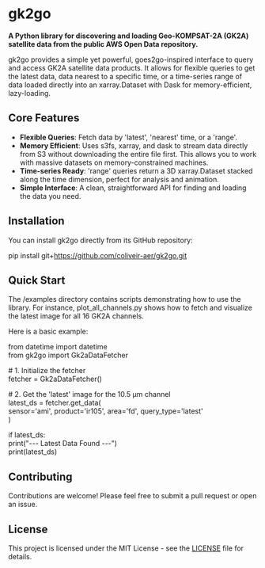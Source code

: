 # **gk2go**

**A Python library for discovering and loading Geo-KOMPSAT-2A (GK2A) satellite data from the public AWS Open Data repository.**

gk2go provides a simple yet powerful, goes2go-inspired interface to query and access GK2A satellite data products. It allows for flexible queries to get the latest data, data nearest to a specific time, or a time-series range of data loaded directly into an xarray.Dataset with Dask for memory-efficient, lazy-loading.

## **Core Features**

* **Flexible Queries**: Fetch data by 'latest', 'nearest' time, or a 'range'.  
* **Memory Efficient**: Uses s3fs, xarray, and dask to stream data directly from S3 without downloading the entire file first. This allows you to work with massive datasets on memory-constrained machines.  
* **Time-series Ready**: 'range' queries return a 3D xarray.Dataset stacked along the time dimension, perfect for analysis and animation.  
* **Simple Interface**: A clean, straightforward API for finding and loading the data you need.

## **Installation**

You can install gk2go directly from its GitHub repository:

pip install git+https://github.com/coliveir-aer/gk2go.git

## **Quick Start**

The /examples directory contains scripts demonstrating how to use the library. For instance, plot\_all\_channels.py shows how to fetch and visualize the latest image for all 16 GK2A channels.

Here is a basic example:

from datetime import datetime  
from gk2go import Gk2aDataFetcher

\# 1\. Initialize the fetcher  
fetcher \= Gk2aDataFetcher()

\# 2\. Get the 'latest' image for the 10.5 µm channel  
latest\_ds \= fetcher.get\_data(  
    sensor='ami', product='ir105', area='fd', query\_type='latest'  
)

if latest\_ds:  
    print("--- Latest Data Found \---")  
    print(latest\_ds)

## **Contributing**

Contributions are welcome\! Please feel free to submit a pull request or open an issue.

## **License**

This project is licensed under the MIT License \- see the [LICENSE](http://docs.google.com/LICENSE) file for details.